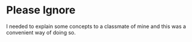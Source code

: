 # Please Ignore
I needed to explain some concepts to a classmate of mine and this was a convenient way of doing so.
